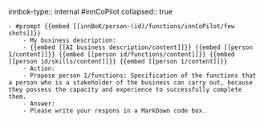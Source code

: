 innbok-type:: internal
#innCoPilot
collapsed:: true

	- #prompt {{embed [[innBoK/person-(id)/functions/innCoPilot/few shots]]}}
		- My business description:
		- {{embed [[AI business description/content]]}} {{embed [[person 1/content]]}} {{embed [[person id/functions/content]]}} {{embed [[person id/skills/content]]}} {{embed [[person 1/content]]}}
		- Action:
		- Propose person 1/functions: Specification of the functions that a person who is a stakeholder of the business can carry out, because they possess the capacity and experience to successfully complete them.
		- Answer:
		- Please write your respons in a MarkDown code box.